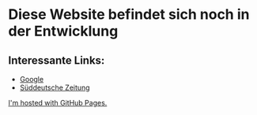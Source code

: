 
<html>
	<head>
		<title> Meine erste Website (öffentlich) </title>
	</head>
	<body>
		<h1>Diese Website befindet sich noch in der Entwicklung</h1>
		<h2> Interessante Links: </h2>
		<ul>
			<li> <a href="www.google.de"> Google </li>
			<li> <a href="sz.de"> Süddeutsche Zeitung </li>
		</ul>
		<p>I'm hosted with GitHub Pages.</p>
	</body>
</html>